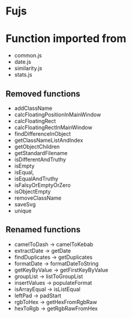 # Fujs

# Function imported from
- common.js
- date.js
- similarity.js
- stats.js

## Removed functions
- addClassName
- calcFloatingPositionInMainWindow
- calcFloatingRect
- calcFloatingRectInMainWindow
- findDifferenceInObject
- getClassNameListAndIndex
- getObjectChildren
- getStandardFilename
- isDifferentAndTruthy
- isEmpty
- isEqual,
- isEqualAndTruthy
- isFalsyOrEmptyOrZero
- isObjectEmpty
- removeClassName
- saveSvg
- unique

## Renamed functions
- camelToDash -> camelToKebab
- extractDate -> getDate
- findDuplicates -> getDuplicates
- formatDate -> formatDateToString
- getKeyByValue -> getFirstKeyByValue
- groupList -> listToGroupList
- insertValues -> populateFormat
- isArrayEqual -> isListEqual
- leftPad -> padStart
- rgbToHex -> getHexFromRgbRaw
- hexToRgb -> getRgbRawFromHex
